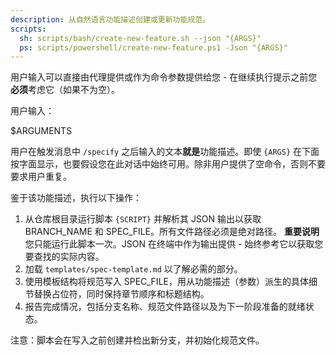 ```yaml
---
description: 从自然语言功能描述创建或更新功能规范。
scripts:
  sh: scripts/bash/create-new-feature.sh --json "{ARGS}"
  ps: scripts/powershell/create-new-feature.ps1 -Json "{ARGS}"
---
```


用户输入可以直接由代理提供或作为命令参数提供给您 - 在继续执行提示之前您**必须**考虑它（如果不为空）。

用户输入：

$ARGUMENTS

用户在触发消息中 `/specify` 之后输入的文本**就是**功能描述。即使 `{ARGS}` 在下面按字面显示，也要假设您在此对话中始终可用。除非用户提供了空命令，否则不要要求用户重复。

鉴于该功能描述，执行以下操作：

1. 从仓库根目录运行脚本 `{SCRIPT}` 并解析其 JSON 输出以获取 BRANCH_NAME 和 SPEC_FILE。所有文件路径必须是绝对路径。
   **重要说明** 您只能运行此脚本一次。JSON 在终端中作为输出提供 - 始终参考它以获取您要查找的实际内容。
2. 加载 `templates/spec-template.md` 以了解必需的部分。
3. 使用模板结构将规范写入 SPEC_FILE，用从功能描述（参数）派生的具体细节替换占位符，同时保持章节顺序和标题结构。
4. 报告完成情况，包括分支名称、规范文件路径以及为下一阶段准备的就绪状态。

注意：脚本会在写入之前创建并检出新分支，并初始化规范文件。